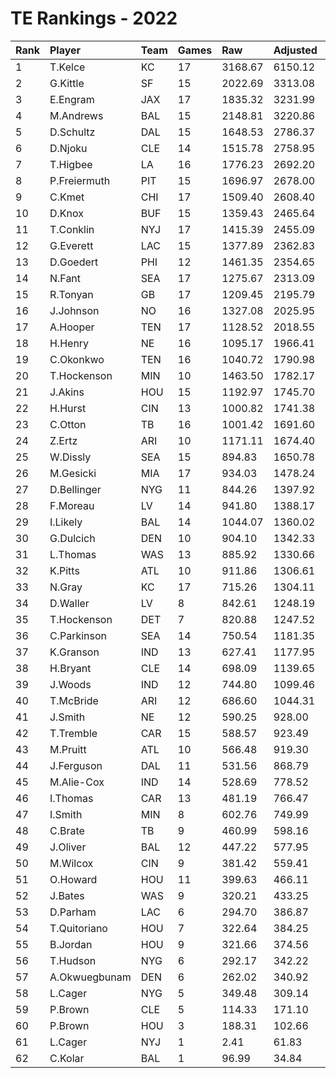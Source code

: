 # TE Rankings - 2022

| Rank | Player        | Team | Games | Raw     | Adjusted | Difficulty | Avg/Game | Typical | Consistency | Trend    |
| :----| :-------------| :----| :-----| :-------| :--------| :----------| :--------| :-------| :-----------| :--------|
| 1    | T.Kelce       | KC   | 17    | 3168.67 | 6150.12  | 1.005      | 361.77   | 363.35  | 10/1/6      | +68.6%   |
| 2    | G.Kittle      | SF   | 15    | 2022.69 | 3313.08  | 1.000      | 220.87   | 203.19  | 7/1/7       | +177.7%  |
| 3    | E.Engram      | JAX  | 17    | 1835.32 | 3231.99  | 0.998      | 190.12   | 168.03  | 8/0/9       | +361.7%  |
| 4    | M.Andrews     | BAL  | 15    | 2148.81 | 3220.86  | 1.008      | 214.72   | 240.02  | 10/1/4      | +241.6%  |
| 5    | D.Schultz     | DAL  | 15    | 1648.53 | 2786.37  | 0.988      | 185.76   | 193.09  | 9/0/6       | +263.4%  |
| 6    | D.Njoku       | CLE  | 14    | 1515.78 | 2758.95  | 1.001      | 197.07   | 193.70  | 7/0/7       | +174.1%  |
| 7    | T.Higbee      | LA   | 16    | 1776.23 | 2692.20  | 0.996      | 168.26   | 148.57  | 6/2/8       | +225.5%  |
| 8    | P.Freiermuth  | PIT  | 15    | 1696.97 | 2678.00  | 1.000      | 178.53   | 174.99  | 7/2/6       | +119.6%  |
| 9    | C.Kmet        | CHI  | 17    | 1509.40 | 2608.40  | 1.005      | 153.44   | 134.39  | 7/3/7       | +153.4%  |
| 10   | D.Knox        | BUF  | 15    | 1359.43 | 2465.64  | 1.004      | 164.38   | 178.39  | 9/2/4       | +192.3%  |
| 11   | T.Conklin     | NYJ  | 17    | 1415.39 | 2455.09  | 1.005      | 144.42   | 118.75  | 7/1/9       | +228.6%  |
| 12   | G.Everett     | LAC  | 15    | 1377.89 | 2362.83  | 1.002      | 157.52   | 154.16  | 6/2/7       | +90.9%   |
| 13   | D.Goedert     | PHI  | 12    | 1461.35 | 2354.65  | 1.007      | 196.22   | 182.92  | 7/2/3       | +79.3%   |
| 14   | N.Fant        | SEA  | 17    | 1275.67 | 2313.09  | 0.997      | 136.06   | 135.76  | 11/1/5      | +120.7%  |
| 15   | R.Tonyan      | GB   | 17    | 1209.45 | 2195.79  | 0.997      | 129.16   | 115.69  | 7/3/7       | +170.0%  |
| 16   | J.Johnson     | NO   | 16    | 1327.08 | 2025.95  | 0.998      | 126.62   | 133.43  | 8/1/7       | +313.9%  |
| 17   | A.Hooper      | TEN  | 17    | 1128.52 | 2018.55  | 1.002      | 118.74   | 96.10   | 8/1/8       | +243.3%  |
| 18   | H.Henry       | NE   | 16    | 1095.17 | 1966.41  | 1.005      | 122.90   | 129.81  | 9/0/7       | +270.8%  |
| 19   | C.Okonkwo     | TEN  | 16    | 1040.72 | 1790.98  | 0.994      | 111.94   | 122.41  | 9/1/6       | +358.2%  |
| 20   | T.Hockenson   | MIN  | 10    | 1463.50 | 1782.17  | 1.003      | 178.22   | 157.30  | 10/0/7      | +166.9%  |
| 21   | J.Akins       | HOU  | 15    | 1192.97 | 1745.70  | 1.014      | 116.38   | 109.06  | 9/0/6       | +303.3%  |
| 22   | H.Hurst       | CIN  | 13    | 1000.82 | 1741.38  | 0.993      | 133.95   | 129.23  | 5/0/8       | +109.2%  |
| 23   | C.Otton       | TB   | 16    | 1001.42 | 1691.60  | 1.015      | 105.73   | 104.93  | 11/1/4      | +295.3%  |
| 24   | Z.Ertz        | ARI  | 10    | 1171.11 | 1674.40  | 0.993      | 167.44   | 175.66  | 5/0/5       | INACTIVE |
| 25   | W.Dissly      | SEA  | 15    | 894.83  | 1650.78  | 0.996      | 110.05   | 105.72  | 10/1/4      | +163.0%  |
| 26   | M.Gesicki     | MIA  | 17    | 934.03  | 1478.24  | 0.996      | 86.96    | 73.47   | 8/1/8       | +461.6%  |
| 27   | D.Bellinger   | NYG  | 11    | 844.26  | 1397.92  | 1.000      | 127.08   | 124.58  | 5/1/5       | +157.9%  |
| 28   | F.Moreau      | LV   | 14    | 941.80  | 1388.17  | 1.005      | 99.15    | 102.52  | 8/1/5       | +160.0%  |
| 29   | I.Likely      | BAL  | 14    | 1044.07 | 1360.02  | 1.002      | 97.14    | 78.92   | 7/0/7       | +332.8%  |
| 30   | G.Dulcich     | DEN  | 10    | 904.10  | 1342.33  | 1.005      | 134.23   | 134.90  | 5/0/5       | +165.7%  |
| 31   | L.Thomas      | WAS  | 13    | 885.92  | 1330.66  | 1.001      | 102.36   | 95.44   | 6/1/6       | +224.8%  |
| 32   | K.Pitts       | ATL  | 10    | 911.86  | 1306.61  | 0.995      | 130.66   | 124.60  | 6/0/4       | INACTIVE |
| 33   | N.Gray        | KC   | 17    | 715.26  | 1304.11  | 0.997      | 76.71    | 71.73   | 8/1/8       | +158.1%  |
| 34   | D.Waller      | LV   | 8     | 842.61  | 1248.19  | 1.003      | 156.02   | 167.74  | 5/0/3       | +83.6%   |
| 35   | T.Hockenson   | DET  | 7     | 820.88  | 1247.52  | 1.003      | 178.22   | 157.30  | 10/0/7      | +166.9%  |
| 36   | C.Parkinson   | SEA  | 14    | 750.54  | 1181.35  | 0.996      | 84.38    | 73.16   | 8/1/5       | +285.9%  |
| 37   | K.Granson     | IND  | 13    | 627.41  | 1177.95  | 1.005      | 90.61    | 98.44   | 9/0/4       | INACTIVE |
| 38   | H.Bryant      | CLE  | 14    | 698.09  | 1139.65  | 1.000      | 81.40    | 87.60   | 8/1/5       | +178.7%  |
| 39   | J.Woods       | IND  | 12    | 744.80  | 1099.46  | 1.001      | 91.62    | 98.69   | 8/0/4       | +342.9%  |
| 40   | T.McBride     | ARI  | 12    | 686.60  | 1044.31  | 0.997      | 87.03    | 71.46   | 5/0/7       | +545.1%  |
| 41   | J.Smith       | NE   | 12    | 590.25  | 928.00   | 1.000      | 77.33    | 71.47   | 4/0/8       | +173.3%  |
| 42   | T.Tremble     | CAR  | 15    | 588.57  | 923.49   | 0.998      | 61.57    | 60.17   | 9/1/5       | +631.9%  |
| 43   | M.Pruitt      | ATL  | 10    | 566.48  | 919.30   | 0.998      | 91.93    | 89.97   | 5/1/4       | +292.0%  |
| 44   | J.Ferguson    | DAL  | 11    | 531.56  | 868.79   | 1.007      | 78.98    | 71.97   | 6/1/4       | +290.4%  |
| 45   | M.Alie-Cox    | IND  | 14    | 528.69  | 778.52   | 1.000      | 55.61    | 37.75   | 7/0/7       | +402.7%  |
| 46   | I.Thomas      | CAR  | 13    | 481.19  | 766.47   | 1.003      | 58.96    | 56.01   | 6/1/6       | +152.0%  |
| 47   | I.Smith       | MIN  | 8     | 602.76  | 749.99   | 1.014      | 93.75    | 103.67  | 5/0/3       | +129.7%  |
| 48   | C.Brate       | TB   | 9     | 460.99  | 598.16   | 1.003      | 66.46    | 55.61   | 5/0/4       | INACTIVE |
| 49   | J.Oliver      | BAL  | 12    | 447.22  | 577.95   | 0.992      | 48.16    | 37.88   | 7/0/5       | +852.2%  |
| 50   | M.Wilcox      | CIN  | 9     | 381.42  | 559.41   | 0.997      | 62.16    | 33.39   | 3/0/6       | +239.1%  |
| 51   | O.Howard      | HOU  | 11    | 399.63  | 466.11   | 0.996      | 42.37    | 29.28   | 4/1/6       | +628.1%  |
| 52   | J.Bates       | WAS  | 9     | 320.21  | 433.25   | 0.998      | 48.14    | 43.21   | 6/0/3       | INACTIVE |
| 53   | D.Parham      | LAC  | 6     | 294.70  | 386.87   | 0.983      | 64.48    | 53.28   | 2/0/4       | +155.2%  |
| 54   | T.Quitoriano  | HOU  | 7     | 322.64  | 384.25   | 0.996      | 54.89    | 45.35   | 4/0/3       | +1489.7% |
| 55   | B.Jordan      | HOU  | 9     | 321.66  | 374.56   | 0.993      | 41.62    | 37.33   | 5/0/4       | +176.2%  |
| 56   | T.Hudson      | NYG  | 6     | 292.17  | 342.22   | 0.993      | 57.04    | 57.27   | 3/0/3       | INACTIVE |
| 57   | A.Okwuegbunam | DEN  | 6     | 262.02  | 340.92   | 0.994      | 56.82    | 50.80   | 3/1/2       | +807.8%  |
| 58   | L.Cager       | NYG  | 5     | 349.48  | 309.14   | 1.000      | 61.83    | 47.87   | 4/0/2       | +700.0%  |
| 59   | P.Brown       | CLE  | 5     | 114.33  | 171.10   | 1.018      | 34.22    | 48.27   | 6/0/2       | INACTIVE |
| 60   | P.Brown       | HOU  | 3     | 188.31  | 102.66   | 1.018      | 34.22    | 48.27   | 6/0/2       | INACTIVE |
| 61   | L.Cager       | NYJ  | 1     | 2.41    | 61.83    | 1.000      | 61.83    | 47.87   | 4/0/2       | +700.0%  |
| 62   | C.Kolar       | BAL  | 1     | 96.99   | 34.84    | 1.017      | 34.84    | 34.84   | 0/1/0       | N/A      |

